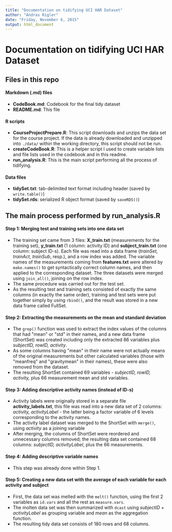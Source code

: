 ```yaml
---
title: "Documentation on tidifying UCI HAR Dataset"
author: "Andras Rigler"
date: "Friday, November 6, 2015"
output: html_document
---
```


Documentation on tidifying UCI HAR Dataset
====

## 
## Files in this repo

#### Markdown (.md) files

- **CodeBook.md**: Codebook for the final tidy dataset
- **README.md**: This file

#### R scripts

- **CourseProjectPrepare.R**: This script downloads and unzips the data set for the course project. If the data is already downloaded and unzipped into `./data/` within the working directory, this script should not be run.
- **createCodeBook.R**: This is a helper script I used to create variable lists and file lists used in the codebook and in this readme.
- **run_analysis.R**: This is the main script performing all the process of tidifying.

#### Data files

- **tidySet.txt**: tab-delimited text format including header (saved by `write.table()`)
- **tidySet.rds**: serialized R object format (saved by `saveRDS()`)


## The main process performed by run_analysis.R

#### Step 1: Merging test and training sets into one data set

- The training set came from 3 files: **X_train.txt** (measurements for the training set), **y_train.txt** (1 column: activity ID) and **subject_train.txt** (one column: subject ID-s). Each file was read into a data frame (_trainSet, trainAct, trainSub_, resp.), and a row index was added. The variable names of the measurements coming from **features.txt** were altered by `make.names()` to get syntactically correct column names, and then applied to the corresponding dataset. The three datasets were merged using `join_all()`, joining on the row index.
- The same procedure was carried out for the test set.
- As the resulting test and training sets consisted of exactly the same columns (in exactly the same order), training and test sets were put together simply by using `rbind()`, and the result was stored in a new data frame called FullSet.

#### Step 2: Extracting the measurements on the mean and standard deviation

- The `grep()` function was used to extract the index values of the columns that had "mean" or "std" in their names, and a new data frame (ShortSet) was created including only the extracted 86 variables plus _subjectID, rowID, activity_.
- As some columns having "mean" in their name were not actually means of the original measurements but other calculated variables (those with "meanfreq" and "gravitymean" in their names), these were also removed from the dataset.
- The resulting ShortSet contained 69 variables - _subjectID, rowID, activity,_ plus 66 measurement mean and std variables.

#### Step 3: Adding descriptive activity names (instead of ID-s)

- Activity labels were originally stored in a separate file **activity_labels.txt**, this file was read into a new data set of 2 columns: _activity, activityLabel_ - the latter being a factor variable of 6 levels corresponding to the activity names.
- The activity label dataset was merged to the ShortSet with `merge()`, using _activity_ as a joining variable
- After merging, the columns of ShortSet were reordered and unnecessary columns removed; the resulting data set contained 68 columns: _subjectID, activityLabel_, plus the 66 measurements.

#### Step 4: Adding descriptive variable names

- This step was already done within Step 1.

#### Step 5: Creating a new data set with the average of each variable for each activity and subject

- First, the data set was melted with the `melt()` function, using the first 2 variables as `id.vars` and all the rest as `measure.vars`.
- The molten data set was then summarized with `dcast` using _subjectID + activityLabel_ as grouping variable and _mean_ as the aggregation function.
- The resulting tidy data set consists of 180 rows and 68 columns.


